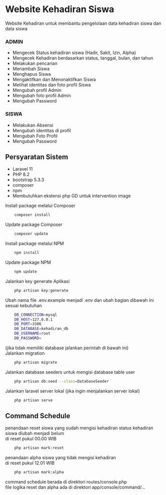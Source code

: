 # Website Kehadiran Siswa
Website Kehadiran untuk  membantu pengelolaan data kehadiran siswa dan data siswa

### ADMIN
- Mengecek Status kehadiran siswa (Hadir, Sakit, Izin, Alpha)
- Mengecek Kehadiran berdasarkan status, tanggal, bulan, dan tahun
- Melakukan pencarian
- Menambah Siswa
- Menghapus Siswa
- Mengaktifkan dan Menonaktifkan Siswa
- Melihat identitas dan foto profil Siswa
- Mengubah profil Admin
- Mengubah foto profil Admin
- Mengubah Password

### SISWA
- Melakukan Absensi 
- Mengubah identitas di profil
- Mengubah Foto Profil 
- Mengubah Password

## Persyaratan Sistem
- Laravel 11
- PHP 8.2
- bootstrap 5.3.3
- composer
- npm
- Membutuhkan ekstensi php GD untuk intervention image

Install package melalui Composer
```bash
    composer install
```
Update package Composer
```bash
    composer update
```
Install package melalui NPM
```bash
    npm install
```
Update package NPM
```bash
    npm update
```
Jalankan key generate Aplikasi
```bash
    php artisan key:generate
```
Ubah nama file .env.example menjadi .env dan ubah bagian dibawah ini sesuai kebutuhan
```bash
    DB_CONNECTION=mysql
    DB_HOST=127.0.0.1
    DB_PORT=3306
    DB_DATABASE=kehadiran_db
    DB_USERNAME=root
    DB_PASSWORD=
```
(jika tidak memiliki database jalankan perintah di bawah ini) <br>
Jalankan migration 
```bash
    php artisan migrate
```
Jalankan database seeders untuk mengisi database table user 
```bash
    php artisan db:seed --class=DatabaseSeeder
```
Jalankan laravel server lokal (jika ingin menjalankan server lokal)
```bash
    php artisan serve
```
## Command Schedule
penandaan reset siswa yang sudah mengisi kehadiran status kehadiran siswa diubah menjadi belum<br>
di reset pukul 00.00 WIB

```bash
    php artisan mark:reset
```

penandaan alpha siswa yang tidak mengisi kehadiran <br>
di reset pukul 12.01 WIB

```bash
    php artisan mark:alpha
```
<p>
command schedule berada di direktori routes/console.php<br>
file logika reset dan alpha ada di direktori app/console/command/...
                                                                

